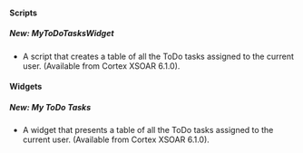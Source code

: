
#### Scripts
##### New: MyToDoTasksWidget
- A script that creates a table of all the ToDo tasks assigned to the current user. (Available from Cortex XSOAR 6.1.0).

#### Widgets
##### New: My ToDo Tasks
- A widget that presents a table of all the ToDo tasks assigned to the current user. (Available from Cortex XSOAR 6.1.0).
